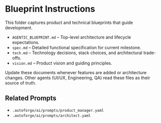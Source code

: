 # Blueprint Instructions

This folder captures product and technical blueprints that guide development.

- `AGENTIC_BLUEPRINT.md` – Top-level architecture and lifecycle expectations.
- `spec.md` – Detailed functional specification for current milestone.
- `tech.md` – Technology decisions, stack choices, and architectural trade-offs.
- `vision.md` – Product vision and guiding principles.

Update these documents whenever features are added or architecture changes. Other
agents (UI/UX, Engineering, QA) read these files as their source of truth.

## Related Prompts

- `.autoforge/ai/prompts/product_manager.yaml`
- `.autoforge/ai/prompts/architect.yaml`
